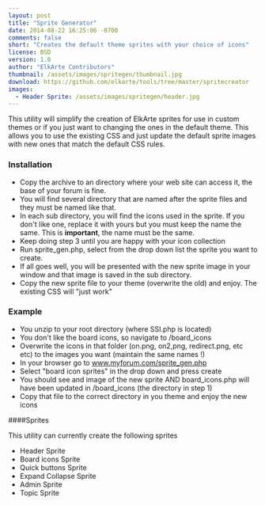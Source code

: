 ```yaml
---
layout: post
title: "Sprite Generator"
date: 2014-08-22 16:25:06 -0700
comments: false
short: "Creates the default theme sprites with your choice of icons"
license: BSD
version: 1.0
author: "ElkArte Contributors"
thumbnail: /assets/images/spritegen/thumbnail.jpg
download: https://github.com/elkarte/tools/tree/master/spritecreator
images:
  - Header Sprite: /assets/images/spritegen/header.jpg
---
```


This utility will simplify the creation of ElkArte sprites for use in custom themes or if you just
want to changing the ones in the default theme.  This allows you to use the existing CSS and just 
update the default sprite images with new ones that match the default CSS rules.

### Installation

*  Copy the archive to an directory where your web site can access it, the base of your forum is fine.
*  You will find several directory that are named after the sprite files and they must be named like that.
*  In each sub directory, you will find the icons used in the sprite.  If you don't like one, replace it with yours but you must keep the name the same.  This is **important**, the name must be the same.
*  Keep doing step 3 until you are happy with your icon collection
*  Run sprite_gen.php, select from the drop down list the sprite you want to create.
*  If all goes well, you will be presented with the new sprite image in your window and that image is saved in the sub directory.
*  Copy the new sprite file to your theme (overwrite the old) and enjoy.  The existing CSS will "just work"

### Example

*  You unzip to your root directory (where SSI.php is located)
*  You don't like the board icons, so navigate to /board_icons
*  Overwrite the icons in that folder (on.png, on2,png, redirect.png, etc etc) to the images you want (maintain the same names !)
*  In your browser go to www.myforum.com/sprite_gen.php
*  Select "board icon sprites" in the drop down and press create
*  You should see and image of the new sprite AND board_icons.php will have been updated in /board_icons (the directory in step 1)
*  Copy that file to the correct directory in you theme and enjoy the new icons

####Sprites

This utility can currently create the following sprites

*  Header Sprite
*  Board icons Sprite
*  Quick buttons Sprite
*  Expand Collapse Sprite
*  Admin Sprite
*  Topic Sprite